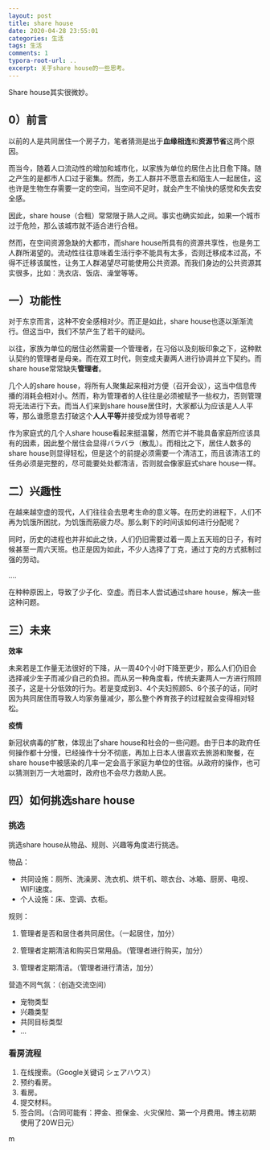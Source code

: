 ```yaml
---
layout: post
title: share house
date: 2020-04-28 23:55:01
categories: 生活
tags: 生活
comments: 1
typora-root-url: ..
excerpt: 关于share house的一些思考。
---
```


Share house其实很微妙。

## 0）前言

以前的人是共同居住一个房子力，笔者猜测是出于**血缘相连**和**资源节省**这两个原因。

而当今，随着人口流动性的增加和城市化，以家族为单位的居住占比日愈下降。随之产生的是都市人口过于密集。然而，务工人群并不愿意去和陌生人一起居住，这也许是生物生存需要一定的空间，当空间不足时，就会产生不愉快的感觉和失去安全感。

因此，share house（合租）常常限于熟人之间。事实也确实如此，如果一个城市过于危险，那么该城市就不适合进行合租。

然而，在空间资源急缺的大都市，而share house所具有的资源共享性，也是务工人群所渴望的。流动性往往意味着生活行李不能具有太多，否则迁移成本过高，不得不迁移该属性，让务工人群渴望尽可能使用公共资源。而我们身边的公共资源其实很多，比如：洗衣店、饭店、澡堂等等。

## 一）功能性

对于东京而言，这种不安全感相对少。而正是如此，share house也逐以渐渐流行。但这当中，我们不禁产生了若干的疑问。

以往，家族为单位的居住必然需要一个管理者，在习俗以及刻板印象之下，这种默认契约的管理者是母亲。而在双工时代，则变成夫妻两人进行协调并立下契约。而share house常常缺失**管理者**。

几个人的share house，将所有人聚集起来相对方便（召开会议），这当中信息传播的消耗会相对小。然而，称为管理者的人往往是必须被赋予一些权力，否则管理将无法进行下去。而当人们来到share house居住时，大家都认为应该是人人平等，那么谁愿意去打破这个**人人平等**并接受成为领导者呢？

作为家庭式的几个人share house看起来挺温馨，然而它并不能具备家庭所应该具有的因素，因此整个居住会显得バラバラ（散乱）。而相比之下，居住人数多的share house则显得轻松，但是这个的前提必须需要一个清洁工，而且该清洁工的任务必须是完整的，尽可能要处处都清洁，否则就会像家庭式share house一样。

## 二）兴趣性

在越来越空虚的现代，人们往往会去思考生命的意义等。在历史的进程下，人们不再为饥饿所困扰，为饥饿而筋疲力尽。那么剩下的时间该如何进行分配呢？

同时，历史的进程也并非如此之快，人们仍旧需要过着一周上五天班的日子，有时候甚至一周六天班。也正是因为如此，不少人选择了丁克，通过丁克的方式抵制过强的劳动。

....

在种种原因上，导致了少子化、空虚。而日本人尝试通过share house，解决一些这种问题。

## 三）未来

**效率**

未来若是工作量无法很好的下降，从一周40个小时下降至更少，那么人们仍旧会选择减少生子而减少自己的负担。而从另一种角度看，传统夫妻两人一方进行照顾孩子，这是十分低效的行为。若是变成到3、4个夫妇照顾5、6个孩子的话，同时因为共同居住而导致人均家务量减少，那么整个养育孩子的过程就会变得相对轻松。

**疫情**

新冠状病毒的扩散，体现出了share house和社会的一些问题。由于日本的政府任何操作都十分慢，已经操作十分不彻底，再加上日本人很喜欢去旅游和聚餐，在share house中被感染的几率一定会高于家庭为单位的住宿。从政府的操作，也可以猜测到万一大地震时，政府也不会尽力救助人民。

## 四）如何挑选share house

### 挑选

挑选share house从物品、规则、兴趣等角度进行挑选。

物品：

- 共同设施：厕所、洗澡房、洗衣机、烘干机、晾衣台、冰箱、厨房、电视、WIFI速度。
- 个人设施：床、空调、衣柜。

规则：

1. 管理者是否和居住者共同居住。（一起居住，加分）
2. 管理者定期清洁和购买日常用品。（管理者进行购买，加分）

3. 管理者定期清洁。（管理者进行清洁，加分）

营造不同气氛：（创造交流空间）

- 宠物类型
-  兴趣类型
- 共同目标类型
-  ...

### 看房流程

1. 在线搜索。（Google关键词 シェアハウス）
2. 预约看房。
3. 看房。
4. 提交材料。
5. 签合同。（合同可能有：押金、担保金、火灾保险、第一个月费用。博主初期使用了20W日元）

m